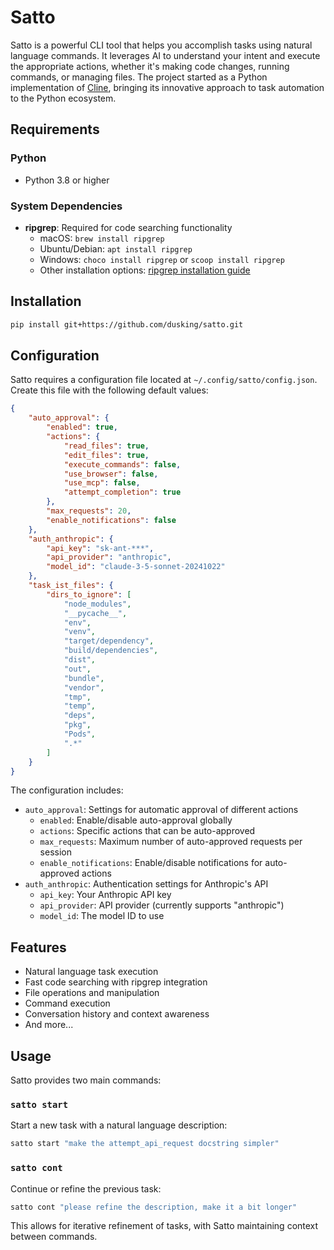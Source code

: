 # Satto

Satto is a powerful CLI tool that helps you accomplish tasks using natural language commands. It leverages AI to understand your intent and execute the appropriate actions, whether it's making code changes, running commands, or managing files. The project started as a Python implementation of [Cline](https://github.com/saoudrizwan/cline), bringing its innovative approach to task automation to the Python ecosystem.

## Requirements

### Python
- Python 3.8 or higher

### System Dependencies
- **ripgrep**: Required for code searching functionality
  - macOS: `brew install ripgrep`
  - Ubuntu/Debian: `apt install ripgrep`
  - Windows: `choco install ripgrep` or `scoop install ripgrep`
  - Other installation options: [ripgrep installation guide](https://github.com/BurntSushi/ripgrep#installation)

## Installation

```bash
pip install git+https://github.com/dusking/satto.git
```

## Configuration

Satto requires a configuration file located at `~/.config/satto/config.json`. Create this file with the following default values:

```json
{
    "auto_approval": {
        "enabled": true,
        "actions": {
            "read_files": true,
            "edit_files": true,
            "execute_commands": false,
            "use_browser": false,
            "use_mcp": false,
            "attempt_completion": true
        },
        "max_requests": 20,
        "enable_notifications": false
    },
    "auth_anthropic": {
        "api_key": "sk-ant-***",
        "api_provider": "anthropic",
        "model_id": "claude-3-5-sonnet-20241022"
    },
    "task_ist_files": {
        "dirs_to_ignore": [
            "node_modules",
            "__pycache__",
            "env",
            "venv",
            "target/dependency",
            "build/dependencies",
            "dist",
            "out",
            "bundle",
            "vendor",
            "tmp",
            "temp",
            "deps",
            "pkg",
            "Pods",
            ".*"
        ]
    }
}
```

The configuration includes:
- `auto_approval`: Settings for automatic approval of different actions
  - `enabled`: Enable/disable auto-approval globally
  - `actions`: Specific actions that can be auto-approved
  - `max_requests`: Maximum number of auto-approved requests per session
  - `enable_notifications`: Enable/disable notifications for auto-approved actions
- `auth_anthropic`: Authentication settings for Anthropic's API
  - `api_key`: Your Anthropic API key
  - `api_provider`: API provider (currently supports "anthropic")
  - `model_id`: The model ID to use

## Features

- Natural language task execution
- Fast code searching with ripgrep integration
- File operations and manipulation
- Command execution
- Conversation history and context awareness
- And more...

## Usage

Satto provides two main commands:

### `satto start`

Start a new task with a natural language description:

```bash
satto start "make the attempt_api_request docstring simpler"
```

### `satto cont`

Continue or refine the previous task:

```bash
satto cont "please refine the description, make it a bit longer"
```

This allows for iterative refinement of tasks, with Satto maintaining context between commands.
